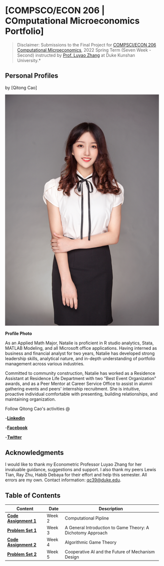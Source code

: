 # [COMPSCO/ECON 206 | COmputational Microeconomics Portfolio] 

> Disclaimer: Submissions to the Final Project for [COMPSCI/ECON 206 Computational Microeconomics](https://ce.pubpub.org/), 2022 Spring Term (Seven Week - Second) instructed by [Prof. Luyao Zhang](http://scholars.duke.edu/person/luyao.zhang) at Duke Kunshan University.*


## Personal Profiles

by [Qitong Cao]

![Profile Photo](./photo.jpg)


**Profile Photo**

As an Applied Math Major, Natalie is proficient in R studio analytics, Stata, MATLAB Modeling, and all Microsoft office applications. Having interned as business and financial analyst for two years, Natalie has developed strong leadership skills, analytical nature, and in-depth understanding of portfolio management across various industries. 

Committed to community construction, Natalie has worked as a Residence Assistant at Residence Life Department with two "Best Event Organization" awards, and as a Peer Mentor at Career Service Office to assist in alumni gathering events and peers' internship recruitment. She is intuitive, proactive individual comfortable with presenting, building relationships, and maintaining organization.

Follow Qitong Cao's activities @

-**[Linkedin](https://www.linkedin.com/in/natalie-cao-568a28176/)**

-**[Facebook](https://www.facebook.com/profile.php?id=100028120429318)**

-**[Twitter](https://twitter.com/NatalieCao9)**



## Acknowledgments

I would like to thank my Econometric Professor Luyao Zhang for her invaluable guidance, suggestions and support. I also thank my peers Lewis Tian, Ray Zhu, Habib Debaya for their effort and help this semester. All errors are my own. Contact information: [qc39@duke.edu](qc39@duke.edu).

## Table of Contents

| Content| Date|Description|
| ----------- | ----------- |-----------|
| **[Code Assignment 1](https://github.com/CSEcon/Natalie_Cao_CSEcon206_Spring2022/blob/main/CodeAssignment1/Code%20Assignment%201_%20The%20computational%20pipline.ipynb)** |  Week 2 |Computational Pipline|
| **[Problem Set 1](https://github.com/CSEcon/Natalie_Cao_CSEcon206_Spring2022/blob/main/ProblemSet1/CSECON206_ProblemSet1_Qitong.pdf)** | Week 3 |A General Introduction to Game Theory: A Dichotomy Approach|
| **[Code Assignment 2](https://github.com/CSEcon/Natalie_Cao_CSEcon206_Spring2022/blob/main/CodeAssignment2/Code%20Assignment%202_%20Algorithmic%20Game%20Theory.ipynb)** | Week 4 | Algorithmic Game Theory|
| **[Problem Set 2](https://github.com/CSEcon/Natalie_Cao_CSEcon206_Spring2022/blob/main/ProblemSet2/qc39.md)** | Week 5 | Cooperative AI and the Future of Mechanism Design|
